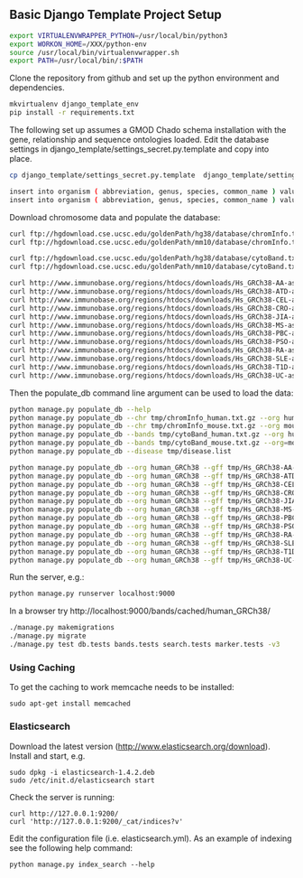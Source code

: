 
## Basic Django Template Project Setup

```bash
export VIRTUALENVWRAPPER_PYTHON=/usr/local/bin/python3
export WORKON_HOME=/XXX/python-env
source /usr/local/bin/virtualenvwrapper.sh
export PATH=/usr/local/bin/:$PATH
```
Clone the repository from github and set up the python environment and dependencies.

```bash
mkvirtualenv django_template_env
pip install -r requirements.txt
```
The following set up assumes a GMOD Chado schema installation with the gene, relationship and sequence ontologies loaded.
Edit the database settings in django_template/settings_secret.py.template and copy into place.

```bash
cp django_template/settings_secret.py.template  django_template/settings_secret.py
```

```bash
insert into organism ( abbreviation, genus, species, common_name ) values ( 'H.sapiens', 'Homo', 'sapiens_GRCh38', 'human_GRCh38');
insert into organism ( abbreviation, genus, species, common_name ) values ( 'M.musculus', 'Mus', 'musculus_mm10', 'mouse_mm10');
```

Download chromosome data and populate the database:

```bash
curl ftp://hgdownload.cse.ucsc.edu/goldenPath/hg38/database/chromInfo.txt.gz > tmp/chromInfo_human.txt.gz
curl ftp://hgdownload.cse.ucsc.edu/goldenPath/mm10/database/chromInfo.txt.gz  > tmp/chromInfo_mouse.txt.gz

curl ftp://hgdownload.cse.ucsc.edu/goldenPath/hg38/database/cytoBand.txt.gz  -o tmp/cytoBand_human.txt.gz
curl ftp://hgdownload.cse.ucsc.edu/goldenPath/mm10/database/cytoBand.txt.gz  -o tmp/cytoBand_mouse.txt.gz

curl http://www.immunobase.org/regions/htdocs/downloads/Hs_GRCh38-AA-assoc_tableGFF -o tmp/Hs_GRCh38-AA-assoc_table.gff
curl http://www.immunobase.org/regions/htdocs/downloads/Hs_GRCh38-ATD-assoc_tableGFF -o tmp/Hs_GRCh38-ATD-assoc_table.gff
curl http://www.immunobase.org/regions/htdocs/downloads/Hs_GRCh38-CEL-assoc_tableGFF -o tmp/Hs_GRCh38-CEL-assoc_table.gff
curl http://www.immunobase.org/regions/htdocs/downloads/Hs_GRCh38-CRO-assoc_tableGFF -o tmp/Hs_GRCh38-CRO-assoc_table.gff
curl http://www.immunobase.org/regions/htdocs/downloads/Hs_GRCh38-JIA-assoc_tableGFF -o tmp/Hs_GRCh38-JIA-assoc_table.gff
curl http://www.immunobase.org/regions/htdocs/downloads/Hs_GRCh38-MS-assoc_tableGFF -o tmp/Hs_GRCh38-MS-assoc_table.gff
curl http://www.immunobase.org/regions/htdocs/downloads/Hs_GRCh38-PBC-assoc_tableGFF -o tmp/Hs_GRCh38-PBC-assoc_table.gff
curl http://www.immunobase.org/regions/htdocs/downloads/Hs_GRCh38-PSO-assoc_tableGFF -o tmp/Hs_GRCh38-PSO-assoc_table.gff
curl http://www.immunobase.org/regions/htdocs/downloads/Hs_GRCh38-RA-assoc_tableGFF -o tmp/Hs_GRCh38-RA-assoc_table.gff
curl http://www.immunobase.org/regions/htdocs/downloads/Hs_GRCh38-SLE-assoc_tableGFF -o tmp/Hs_GRCh38-SLE-assoc_table.gff
curl http://www.immunobase.org/regions/htdocs/downloads/Hs_GRCh38-T1D-assoc_tableGFF -o tmp/Hs_GRCh38-T1D-assoc_table.gff
curl http://www.immunobase.org/regions/htdocs/downloads/Hs_GRCh38-UC-assoc_tableGFF -o tmp/Hs_GRCh38-UC-assoc_table.gff
```

Then the populate_db command line argument can be used to load the data:

```bash
python manage.py populate_db --help
python manage.py populate_db --chr tmp/chromInfo_human.txt.gz --org human_GRCh38
python manage.py populate_db --chr tmp/chromInfo_mouse.txt.gz --org mouse_mm10
python manage.py populate_db --bands tmp/cytoBand_human.txt.gz --org human_GRCh38 
python manage.py populate_db --bands tmp/cytoBand_mouse.txt.gz --org=mouse_mm10
python manage.py populate_db --disease tmp/disease.list

python manage.py populate_db --org human_GRCh38 --gff tmp/Hs_GRCh38-AA-assoc_table.gff
python manage.py populate_db --org human_GRCh38 --gff tmp/Hs_GRCh38-ATD-assoc_table.gff
python manage.py populate_db --org human_GRCh38 --gff tmp/Hs_GRCh38-CEL-assoc_table.gff
python manage.py populate_db --org human_GRCh38 --gff tmp/Hs_GRCh38-CRO-assoc_table.gff 
python manage.py populate_db --org human_GRCh38 --gff tmp/Hs_GRCh38-JIA-assoc_table.gff 
python manage.py populate_db --org human_GRCh38 --gff tmp/Hs_GRCh38-MS-assoc_table.gff 
python manage.py populate_db --org human_GRCh38 --gff tmp/Hs_GRCh38-PBC-assoc_table.gff 
python manage.py populate_db --org human_GRCh38 --gff tmp/Hs_GRCh38-PSO-assoc_table.gff 
python manage.py populate_db --org human_GRCh38 --gff tmp/Hs_GRCh38-RA-assoc_table.gff 
python manage.py populate_db --org human_GRCh38 --gff tmp/Hs_GRCh38-SLE-assoc_table.gff 
python manage.py populate_db --org human_GRCh38 --gff tmp/Hs_GRCh38-T1D-assoc_table.gff 
python manage.py populate_db --org human_GRCh38 --gff tmp/Hs_GRCh38-UC-assoc_table.gff 

```

Run the server, e.g.:

```bash
python manage.py runserver localhost:9000
```

In a browser try http://localhost:9000/bands/cached/human_GRCh38/

```bash
./manage.py makemigrations
./manage.py migrate
./manage.py test db.tests bands.tests search.tests marker.tests -v3
```

### Using Caching

To get the caching to work memcache needs to be installed:
```
sudo apt-get install memcached
```

### Elasticsearch

Download the latest version (http://www.elasticsearch.org/download). Install and start, e.g.

```
sudo dpkg -i elasticsearch-1.4.2.deb
sudo /etc/init.d/elasticsearch start
```

Check the server is running:

```
curl http://127.0.0.1:9200/
curl 'http://127.0.0.1:9200/_cat/indices?v'
```

Edit the configuration file (i.e. elasticsearch.yml). As an example of indexing see the following 
help command:

```
python manage.py index_search --help
```
